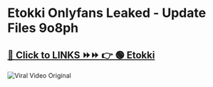 
 # Etokki Onlyfans Leaked - Update Files 9o8ph

## <h2><a href="https://clipsfans.com/Etokki&ref=git">🔗 Click to LINKS ⏩⏩ 👉 🟢 Etokki </a></h2>

<a href="https://clipsfans.com/Etokki&ref=git" rel="nofollow" data-target="animated-image.originalLink"><img src="https://i.ibb.co.com/xMMVF88/686577567.gif" alt="Viral Video Original" style="max-width: 100%; display: inline-block;" data-target="animated-image.originalImage"></a>

